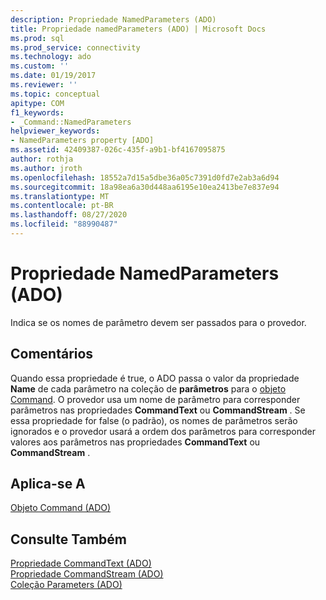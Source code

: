 ```yaml
---
description: Propriedade NamedParameters (ADO)
title: Propriedade namedParameters (ADO) | Microsoft Docs
ms.prod: sql
ms.prod_service: connectivity
ms.technology: ado
ms.custom: ''
ms.date: 01/19/2017
ms.reviewer: ''
ms.topic: conceptual
apitype: COM
f1_keywords:
- _Command::NamedParameters
helpviewer_keywords:
- NamedParameters property [ADO]
ms.assetid: 42409387-026c-435f-a9b1-bf4167095875
author: rothja
ms.author: jroth
ms.openlocfilehash: 18552a7d15a5dbe36a05c7391d0fd7e2ab3a6d94
ms.sourcegitcommit: 18a98ea6a30d448aa6195e10ea2413be7e837e94
ms.translationtype: MT
ms.contentlocale: pt-BR
ms.lasthandoff: 08/27/2020
ms.locfileid: "88990487"
---
```

# <a name="namedparameters-property-ado"></a>Propriedade NamedParameters (ADO)
Indica se os nomes de parâmetro devem ser passados para o provedor.  
  
## <a name="remarks"></a>Comentários  
 Quando essa propriedade é true, o ADO passa o valor da propriedade **Name** de cada parâmetro na coleção de **parâmetros** para o [objeto Command](./command-object-ado.md). O provedor usa um nome de parâmetro para corresponder parâmetros nas propriedades **CommandText** ou **CommandStream** . Se essa propriedade for false (o padrão), os nomes de parâmetros serão ignorados e o provedor usará a ordem dos parâmetros para corresponder valores aos parâmetros nas propriedades **CommandText** ou **CommandStream** .  
  
## <a name="applies-to"></a>Aplica-se A  
 [Objeto Command (ADO)](./command-object-ado.md)  
  
## <a name="see-also"></a>Consulte Também  
 [Propriedade CommandText (ADO)](./commandtext-property-ado.md)   
 [Propriedade CommandStream (ADO)](./commandstream-property-ado.md)   
 [Coleção Parameters (ADO)](./parameters-collection-ado.md)